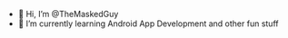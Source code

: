 - 👋 Hi, I’m @TheMaskedGuy
- 🌱 I’m currently learning Android App Development and other fun stuff


<!---
TheMaskedGuy/TheMaskedGuy is a ✨ special ✨ repository because its `README.md` (this file) appears on your GitHub profile.
You can click the Preview link to take a look at your changes.
--->
